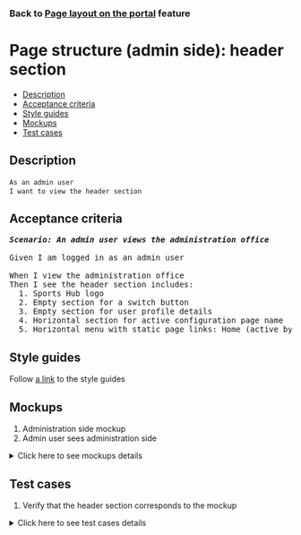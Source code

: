 ### Back to [Page layout on the portal](../../README.md) feature

# Page structure (admin side): header section

- [Description](#description)
- [Acceptance criteria](#acceptance-criteria)
- [Style guides](#style-guides)
- [Mockups](#mockups)
- [Test cases](#test-cases)

## Description

    As an admin user
    I want to view the header section

## Acceptance criteria

<pre>
<b><i>Scenario: An admin user views the administration office</i></b>

Given I am logged in as an admin user

When I view the administration office
Then I see the header section includes:
  1. Sports Hub logo
  2. Empty section for a switch button
  3. Empty section for user profile details
  4. Horizontal section for active configuration page name
  5. Horizontal menu with static page links: Home (active by default), Lifestyle, Video, Dealbook)
</pre>

## Style guides

Follow [a link](https://www.figma.com/proto/0zkkf5WC77OSpvyD6YXpFE/Style-guides?page-id=0%3A1&node-id=19%3A5368&viewport=266%2C48%2C0.54&scaling=min-zoom&starting-point-node-id=19%3A5368) to the style guides

## Mockups

1. Administration side mockup
2. Admin user sees administration side

<details>
  <summary>Click here to see mockups details</summary>

**1. Administration side mockup:**

![Admin user sees administration side](/web_application_features/project_layout/images/admin_mockup.png)

**2. Admin user sees administration side:**

![Admin user sees administration side](/web_application_features/project_layout/images/admin_side.png)

</details>

## Test cases

1. Verify that the header section corresponds to the mockup

<details>
  <summary>Click here to see test cases details</summary>

### **#1. Verify that admin is able to act as a user by clicking Switch to user view**

|Preconditions|Steps|Expected result
------|-------|----------
|- Go to the Sports Hub home page|1) Log in with admin account|1) View that the header corresponds to the mockup|
</details>

